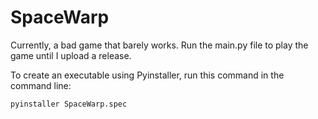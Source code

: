 # SpaceWarp

Currently, a bad game that barely works.
Run the main.py file to play the game until I upload a release.

To create an executable using Pyinstaller, run this command in the command line:
```shell
pyinstaller SpaceWarp.spec
```